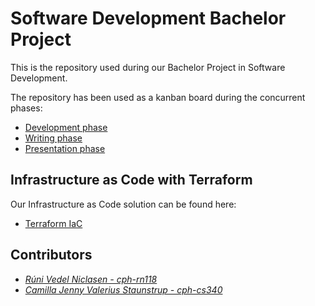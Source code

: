 # Software Development Bachelor Project
This is the repository used during our Bachelor Project in Software Development. 

The repository has been used as a kanban board during the concurrent phases:
- [Development phase](https://github.com/Hold-Krykke-BA/Bachelor-Project/projects/1) 
- [Writing phase](https://github.com/Hold-Krykke-BA/Bachelor-Project/projects/2)  
- [Presentation phase](https://github.com/Hold-Krykke-BA/Bachelor-Project/projects/3)

## Infrastructure as Code with Terraform
Our Infrastructure as Code solution can be found here:
- [Terraform IaC](https://github.com/Hold-Krykke-BA/Bachelor-Project/tree/main/iac)

## Contributors
- _[Rúni Vedel Niclasen - cph-rn118](https://github.com/Runi-VN)_
- _[Camilla Jenny Valerius Staunstrup - cph-cs340](https://github.com/Castau)_
